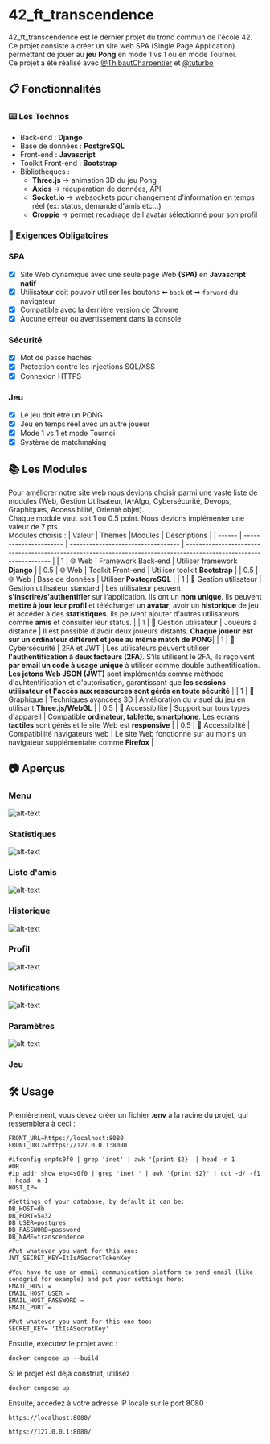 # 42_ft_transcendence
42_ft_transcendence est le dernier projet du tronc commun de l'école 42. Ce projet consiste à créer un site web SPA (Single Page Application) permettant de jouer au **jeu Pong** en mode 1 vs 1 ou en mode Tournoi.  
Ce projet a été réalisé avec [@ThibautCharpentier](https://github.com/ThibautCharpentier) et [@tuturbo](https://github.com/tuturbo)

## 📋 Fonctionnalités

### ⌨️ Les Technos

* Back-end : **Django**
* Base de données : **PostgreSQL**
* Front-end : **Javascript**
* Toolkit Front-end : **Bootstrap**
* Bibliothèques :
  * **Three.js** -> animation 3D du jeu Pong
  * **Axios** -> récupération de données, API
  * **Socket.io** -> websockets pour changement d'information en temps réel (ex: status, demande d'amis etc...)
  * **Croppie** -> permet recadrage de l'avatar sélectionné pour son profil

### 📍 Exigences Obligatoires
### SPA
- [x] Site Web dynamique avec une seule page Web **(SPA)** en **Javascript natif**
- [x] Utilisateur doit pouvoir utiliser les boutons ⬅ ```back``` et  ➡ ```forward``` du navigateur
- [x] Compatible avec la dernière version de Chrome
- [x] Aucune erreur ou avertissement dans la console
### Sécurité
- [x] Mot de passe hachés
- [x] Protection contre les injections SQL/XSS
- [x] Connexion HTTPS
### Jeu
- [x] Le jeu doit être un PONG
- [x] Jeu en temps réel avec un autre joueur
- [x] Mode 1 vs 1 et mode Tournoi
- [x] Système de matchmaking

## 📚 Les Modules
Pour améliorer notre site web nous devions choisir parmi une vaste liste de modules (Web, Gestion Utilisateur, IA-Algo, Cybersécurité, Devops, Graphiques, Accessibilité, Orienté objet).  
Chaque module vaut soit 1 ou 0.5 point. Nous devions implémenter une valeur de 7 pts.  
Modules choisis : 
| Valeur |  Thèmes                |Modules                             | Descriptions                                                                                                       |
| ------ | ---------------------- | ---------------------------------- | ------------------------------------------------------------------------------------------------------------------ |
| 1      | 🌐 Web                 | Framework Back-end                 | Utiliser framework **Django**                                                                                      |
| 0.5    | 🌐 Web                 | Toolkit Front-end                  | Utiliser toolkit **Bootstrap**                                                                                     |
| 0.5    | 🌐 Web                 | Base de données                    | Utiliser **PostegreSQL**                                                                                           |
| 1      | 👤 Gestion utilisateur | Gestion utilisateur standard       | Les utilisateur peuvent **s'inscrire/s'authentifier** sur l'application. Ils ont un **nom unique**. Ils peuvent **mettre à jour leur profil** et télécharger un **avatar**, avoir un **historique** de jeu et accéder à des **statistiques**. Ils peuvent ajouter d'autres utilisateurs comme **amis** et consulter leur status.                            |
| 1      | 👤 Gestion utilisateur | Joueurs à distance                 | Il est possible d'avoir deux joueurs distants. **Chaque joueur est sur un ordinateur différent et joue au même match de PONG**|
| 1      | 🚨 Cybersécurité       | 2FA et JWT                         | Les utilisateurs peuvent utiliser **l'authentification à deux facteurs (2FA)**. S'ils utilisent le 2FA, ils reçoivent **par email un code à usage unique** à utiliser comme double authentification. **Les jetons Web JSON (JWT)** sont implémentés comme méthode d'auhtentification et d'autorisation, garantissant que **les sessions utilisateur et l'accès aux ressources sont gérés en toute sécurité** |
| 1      | 🎨 Graphique           | Techniques avancées 3D             | Amélioration du visuel du jeu en utilisant **Three.js/WebGL**                                                      |
| 0.5    | 📱 Accessibilité        | Support sur tous types d'appareil  | Compatible **ordinateur, tablette, smartphone**. Les écrans **tactiles** sont gérés et le site Web est **responsive** |
| 0.5    | 📱 Accessibilité        | Compatibilité navigateurs web      | Le site Web fonctionne sur au moins un navigateur supplémentaire comme **Firefox**                                 |

## 📷 Aperçus

### Menu
![alt-text](https://github.com/Ismerie/42_ft_transcendence/blob/master/preview/view_menu.jpg)
### Statistiques
![alt-text](https://github.com/Ismerie/42_ft_transcendence/blob/master/preview/view_stats.jpg)
### Liste d'amis
![alt-text](https://github.com/Ismerie/42_ft_transcendence/blob/master/preview/view_friends.jpg)
### Historique
![alt-text](https://github.com/Ismerie/42_ft_transcendence/blob/master/preview/view_history.jpg)
### Profil
![alt-text](https://github.com/Ismerie/42_ft_transcendence/blob/master/preview/view_profil.jpg)
### Notifications
![alt-text](https://github.com/Ismerie/42_ft_transcendence/blob/master/preview/view_notif.jpg)
### Paramètres
![alt-text](https://github.com/Ismerie/42_ft_transcendence/blob/master/preview/view_parameters.jpg)
### Jeu

## 🛠️ Usage
Premièrement, vous devez créer un fichier **.env** à la racine du projet, qui ressemblera à ceci :
```
FRONT_URL=https://localhost:8080
FRONT_URL2=https://127.0.0.1:8080

#ifconfig enp4s0f0 | grep 'inet' | awk '{print $2}' | head -n 1
#OR
#ip addr show enp4s0f0 | grep 'inet ' | awk '{print $2}' | cut -d/ -f1 | head -n 1
HOST_IP=

#Settings of your database, by default it can be:
DB_HOST=db
DB_PORT=5432
DB_USER=postgres
DB_PASSWORD=password
DB_NAME=transcendence

#Put whatever you want for this one:
JWT_SECRET_KEY=ItIsASecretTokenKey

#You have to use an email communication platform to send email (like sendgrid for example) and put your settings here:
EMAIL_HOST =
EMAIL_HOST_USER =
EMAIL_HOST_PASSWORD =
EMAIL_PORT =

#Put whatever you want for this one too:
SECRET_KEY= 'ItIsASecretKey'

```
Ensuite, exécutez le projet avec :
```
docker compose up --build
```
Si le projet est déjà construit, utilisez :
```
docker compose up
```

Ensuite, accédez à votre adresse IP locale sur le port 8080 :
```
https://localhost:8080/
```
```
https://127.0.0.1:8080/
```
